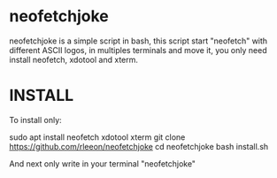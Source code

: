 # neofetchjoke

neofetchjoke is a simple script in bash, this script start "neofetch" with different ASCII logos, in multiples terminals and move it, you only need install neofetch, xdotool and xterm.

# INSTALL

To install only:

sudo apt install neofetch xdotool xterm
git clone https://github.com/rleeon/neofetchjoke
cd neofetchjoke
bash install.sh

And next only write in your terminal "neofetchjoke"
